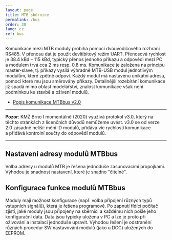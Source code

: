 ```yaml
---
layout: page
title: MTB sběrnice
permalink: /bus
order: 30
lang: cz
ref: bus
---
```


Komunikace mezi MTB moduly probíhá pomocí dvouvodičového rozhraní RS485.
V přenosu dat je použit devítibitový režim UART. Přenosová rychlost je 38.4 kBd
– 115 kBd, typický přenos jednoho příkazu a odpovědi mezi PC a modulem trvá cca
2 ms resp. 0.8 ms. Komunikace je založena na principu master-slave, tj. příkazy
vysílá výhradně MTB-USB modul jednotlivým modulům, které
zpětně odpoví. Každý modul má nastavenu unikátní adresu, pomocí které mu jsou
směrovány příkazy. Detailnější rozebírání komunikace již spadá mimo oblast
modelářství, znalost komunikace však není podmínkou ke stavbě a oživení modulů.

 * [Popis komunikace MTBbus v2.0](/assets/pdf/mtb-protok20.pdf)

---
**Pozor**: KMŽ Brno I momentálně (2020) využívá protokol v3.0, který na těchto
stránkách z licenčních důvodů nemůžeme uvést. v3.0 se od verze 2.0 zásadně
neliší: mění ID modulů, přidává víc rychlostí komunikace a přidává kontrolní
součty do odpovědí modulů.

---

## Nastavení adresy modulů MTBbus

Volba adresy u modulů MTB je řešena jednoduše zasunovacími propojkami. Výhodou
je snadnost nastavení, které je snadno "čitelné".

## Konfigurace funkce modulů MTBbus

Moduly mají možnost konfigurace (např. volba připojení různých typů vstupních
signálů), která je řešena programově. Po zapnutí řídící počítač zjistí, jaké
moduly jsou připojeny na sběrnici a každému nich pošle jeho konfigurační data.
Data jsou typicky uložena v PC a lze je proto při oživování a instalaci
jednoduše upravit. Výhodou řešení je odstranění různých procedur SW nastavování
modulů (jako u DCC) uložených do EEPROM.
